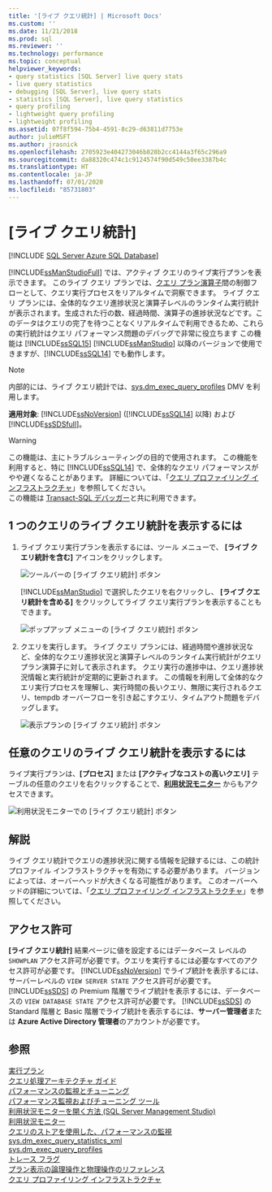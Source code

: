 ```yaml
---
title: '[ライブ クエリ統計] | Microsoft Docs'
ms.custom: ''
ms.date: 11/21/2018
ms.prod: sql
ms.reviewer: ''
ms.technology: performance
ms.topic: conceptual
helpviewer_keywords:
- query statistics [SQL Server] live query stats
- live query statistics
- debugging [SQL Server], live query stats
- statistics [SQL Server], live query statistics
- query profiling
- lightweight query profiling
- lightweight profiling
ms.assetid: 07f8f594-75b4-4591-8c29-d63811d7753e
author: julieMSFT
ms.author: jrasnick
ms.openlocfilehash: 2705923e404273046b828b2cc4144a3f65c296a9
ms.sourcegitcommit: da88320c474c1c9124574f90d549c50ee3387b4c
ms.translationtype: HT
ms.contentlocale: ja-JP
ms.lasthandoff: 07/01/2020
ms.locfileid: "85731803"
---
```

# <a name="live-query-statistics"></a>[ライブ クエリ統計]
[!INCLUDE [SQL Server Azure SQL Database](../../includes/applies-to-version/sql-asdb.md)]

[!INCLUDE[ssManStudioFull](../../includes/ssmanstudiofull-md.md)] では、アクティブ クエリのライブ実行プランを表示できます。 このライブ クエリ プランでは、[クエリ プラン演算子](../../relational-databases/showplan-logical-and-physical-operators-reference.md)間の制御フローとして、クエリ実行プロセスをリアルタイムで洞察できます。 ライブ クエリ プランには、全体的なクエリ進捗状況と演算子レベルのランタイム実行統計が表示されます。生成された行の数、経過時間、演算子の進捗状況などです。このデータはクエリの完了を待つことなくリアルタイムで利用できるため、これらの実行統計はクエリ パフォーマンス問題のデバッグで非常に役立ちます この機能は [!INCLUDE[ssSQL15](../../includes/sssql15-md.md)] [!INCLUDE[ssManStudio](../../includes/ssmanstudio-md.md)] 以降のバージョンで使用できますが、[!INCLUDE[ssSQL14](../../includes/sssql14-md.md)] でも動作します。  

> [!NOTE]
> 内部的には、ライブ クエリ統計では、[sys.dm_exec_query_profiles](../../relational-databases/system-dynamic-management-views/sys-dm-exec-query-profiles-transact-sql.md) DMV を利用します。
  
**適用対象**: [!INCLUDE[ssNoVersion](../../includes/ssnoversion-md.md)] ([!INCLUDE[ssSQL14](../../includes/sssql14-md.md)] 以降) および [!INCLUDE[ssSDSfull](../../includes/sssdsfull-md.md)]。  
  
> [!WARNING]  
> この機能は、主にトラブルシューティングの目的で使用されます。 この機能を利用すると、特に [!INCLUDE[ssSQL14](../../includes/sssql14-md.md)] で、全体的なクエリ パフォーマンスがやや遅くなることがあります。 詳細については、「[クエリ プロファイリング インフラストラクチャ](../../relational-databases/performance/query-profiling-infrastructure.md)」を参照してください。  
> この機能は [Transact-SQL デバッガー](../../relational-databases/scripting/configure-firewall-rules-before-running-the-tsql-debugger.md)と共に利用できます。  
  
## <a name="to-view-live-query-statistics-for-one-query"></a>1 つのクエリのライブ クエリ統計を表示するには 
  
1.  ライブ クエリ実行プランを表示するには、ツール メニューで、 **[ライブ クエリ統計を含む]** アイコンをクリックします。  
  
     ![ツールバーの [ライブ クエリ統計] ボタン](../../relational-databases/performance/media/livequerystatstoolbar.png "ツールバーの [ライブ クエリ統計] ボタン")  
  
     [!INCLUDE[ssManStudio](../../includes/ssmanstudio-md.md)] で選択したクエリを右クリックし、 **[ライブ クエリ統計を含める]** をクリックしてライブ クエリ実行プランを表示することもできます。  
  
     ![ポップアップ メニューの [ライブ クエリ統計] ボタン](../../relational-databases/performance/media/livequerystatsmenu.png "ポップアップ メニューの [ライブ クエリ統計] ボタン")  
  
2.  クエリを実行します。 ライブ クエリ プランには、経過時間や進捗状況など、全体的なクエリ進捗状況と演算子レベルのランタイム実行統計がクエリ プラン演算子に対して表示されます。 クエリ実行の進捗中は、クエリ進捗状況情報と実行統計が定期的に更新されます。 この情報を利用して全体的なクエリ実行プロセスを理解し、実行時間の長いクエリ、無限に実行されるクエリ、tempdb オーバーフローを引き起こすクエリ、タイムアウト問題をデバッグします。  
  
     ![表示プランの [ライブ クエリ統計] ボタン](../../relational-databases/performance/media/livequerystatsplan.png "表示プランの [ライブ クエリ統計] ボタン")  
  
## <a name="to-view-live-query-statistics-for-any-query"></a>任意のクエリのライブ クエリ統計を表示するには 

ライブ実行プランは、**[プロセス]** または **[アクティブなコストの高いクエリ]** テーブルの任意のクエリを右クリックすることで、**[利用状況モニター](../../relational-databases/performance-monitor/activity-monitor.md)** からもアクセスできます。  
  
 ![利用状況モニターでの [ライブ クエリ統計] ボタン](../../relational-databases/performance/media/livequerystatsactmon.png "利用状況モニターでの [ライブ クエリ統計] ボタン")  
  
## <a name="remarks"></a>解説  
 ライブ クエリ統計でクエリの進捗状況に関する情報を記録するには、この統計プロファイル インフラストラクチャを有効にする必要があります。 バージョンによっては、オーバーヘッドが大きくなる可能性があります。 このオーバーヘッドの詳細については、「[クエリ プロファイリング インフラストラクチャ](../../relational-databases/performance/query-profiling-infrastructure.md)」を参照してください。
  
## <a name="permissions"></a>アクセス許可  
**[ライブ クエリ統計]** 結果ページに値を設定するにはデータベース レベルの `SHOWPLAN` アクセス許可が必要です。クエリを実行するには必要なすべてのアクセス許可が必要です。
[!INCLUDE[ssNoVersion](../../includes/ssnoversion-md.md)] でライブ統計を表示するには、サーバーレベルの `VIEW SERVER STATE` アクセス許可が必要です。  
[!INCLUDE[ssSDS](../../includes/sssds-md.md)] の Premium 階層でライブ統計を表示するには、データベースの `VIEW DATABASE STATE` アクセス許可が必要です。 [!INCLUDE[ssSDS](../../includes/sssds-md.md)] の Standard 階層と Basic 階層でライブ統計を表示するには、**サーバー管理者**または **Azure Active Directory 管理者**のアカウントが必要です。
  
## <a name="see-also"></a>参照  
 [実行プラン](../../relational-databases/performance/execution-plans.md)    
 [クエリ処理アーキテクチャ ガイド](../../relational-databases/query-processing-architecture-guide.md)    
 [パフォーマンスの監視とチューニング](../../relational-databases/performance/monitor-and-tune-for-performance.md)     
 [パフォーマンス監視およびチューニング ツール](../../relational-databases/performance/performance-monitoring-and-tuning-tools.md)     
 [利用状況モニターを開く方法 &#40;SQL Server Management Studio&#41;](../../relational-databases/performance-monitor/open-activity-monitor-sql-server-management-studio.md)     
 [利用状況モニター](../../relational-databases/performance-monitor/activity-monitor.md)     
 [クエリのストアを使用した、パフォーマンスの監視](../../relational-databases/performance/monitoring-performance-by-using-the-query-store.md)     
 [sys.dm_exec_query_statistics_xml](../../relational-databases/system-dynamic-management-views/sys-dm-exec-query-statistics-xml-transact-sql.md)     
 [sys.dm_exec_query_profiles](../../relational-databases/system-dynamic-management-views/sys-dm-exec-query-profiles-transact-sql.md)     
 [トレース フラグ](../../t-sql/database-console-commands/dbcc-traceon-trace-flags-transact-sql.md)    
 [プラン表示の論理操作と物理操作のリファレンス](../../relational-databases/showplan-logical-and-physical-operators-reference.md)     
 [クエリ プロファイリング インフラストラクチャ](../../relational-databases/performance/query-profiling-infrastructure.md)   
